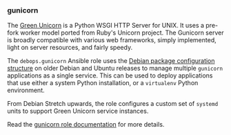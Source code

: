### gunicorn

The [Green Unicorn](http://gunicorn.org/) is a Python WSGI HTTP Server
for UNIX. It uses a pre-fork worker model ported from Ruby's Unicorn
project. The Gunicorn server is broadly compatible with various web
frameworks, simply implemented, light on server resources, and fairly
speedy.

The `debops.gunicorn` Ansible role uses the [Debian package
configuration
structure](https://chris-lamb.co.uk/posts/sysadmin-friendly-deployment-gunicorn-debian)
on older Debian and Ubuntu releases to manage multiple `gunicorn`
applications as a single service. This can be used to deploy
applications that use either a system Python installation, or a
`virtualenv` Python environment.

From Debian Stretch upwards, the role configures a custom set of
`systemd` units to support Green Unicorn service instances.

Read the [gunicorn role documentation](https://docs.debops.org/en/master/ansible/roles/gunicorn/) for more details.
